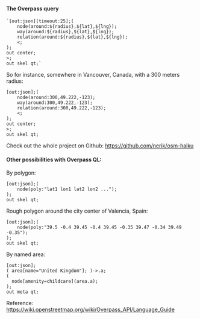 #### The Overpass query

```
`[out:json][timeout:25];(
    node(around:${radius},${lat},${lng});
    way(around:${radius},${lat},${lng});
    relation(around:${radius},${lat},${lng});
    <;
);
out center;
>;
out skel qt;`
```

So for instance, somewhere in Vancouver, Canada, with a 300 meters radius:
```
[out:json];(
    node(around:300,49.222,-123);
    way(around:300,49.222,-123);
    relation(around:300,49.222,-123);
    <;
);
out center;
>;
out skel qt;
```


Check out the whole project on Github:
https://github.com/nerik/osm-haiku


#### Other possibilities with Overpass QL:

By polygon:

```
[out:json];(
    node(poly:"lat1 lon1 lat2 lon2 ...");
);
out skel qt;
```

Rough polygon around the city center of Valencia, Spain:
```
[out:json];(
    node(poly:"39.5 -0.4 39.45 -0.4 39.45 -0.35 39.47 -0.34 39.49 -0.35");
);
out skel qt;
```

By named area:

```
[out:json];
( area[name="United Kingdom"]; )->.a;
(
  node[amenity=childcare](area.a);
);
out meta qt;
```

Reference: https://wiki.openstreetmap.org/wiki/Overpass_API/Language_Guide